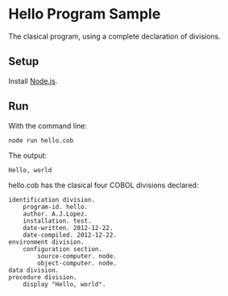 # Hello Program Sample

The clasical program, using a complete declaration of divisions.

## Setup

Install [Node.js](http://nodejs.org).

## Run

With the command line:
```
node run hello.cob
```

The output:
```
Hello, world
```

hello.cob has the clasical four COBOL divisions declared:
```cobol
identification division.
    program-id. hello.
    author. A.J.Lopez.
    installation. test.
    date-written. 2012-12-22.
    date-compiled. 2012-12-22.
environment division.
    configuration section.
        source-computer. node.
        object-computer. node.
data division.
procedure division.
    display "Hello, world".
```
